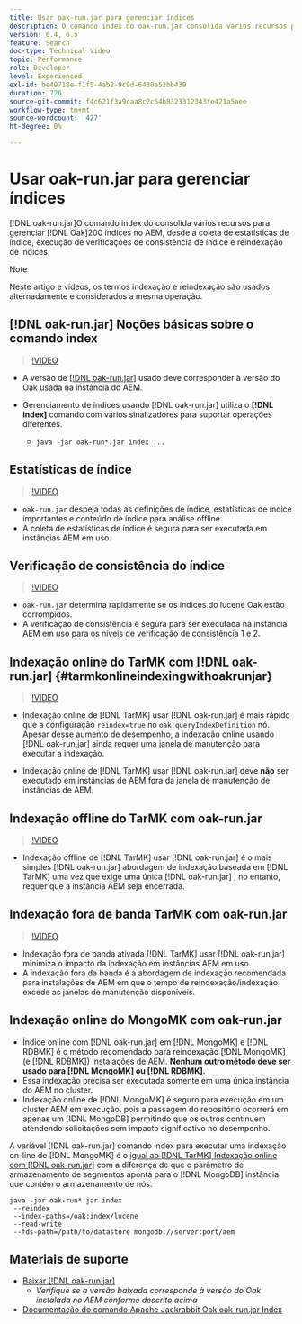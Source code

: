 ```yaml
---
title: Usar oak-run.jar para gerenciar índices
description: O comando index do oak-run.jar consolida vários recursos para gerenciar índices Oak no AEM, desde a coleta de estatísticas de índice, a execução de verificações de consistência de índice e a reindexação de índices.
version: 6.4, 6.5
feature: Search
doc-type: Technical Video
topic: Performance
role: Developer
level: Experienced
exl-id: be49718e-f1f5-4ab2-9c9d-6430a52bb439
duration: 726
source-git-commit: f4c621f3a9caa8c2c64b8323312343fe421a5aee
workflow-type: tm+mt
source-wordcount: '427'
ht-degree: 0%

---
```


# Usar oak-run.jar para gerenciar índices

[!DNL oak-run.jar]O comando index do consolida vários recursos para gerenciar [!DNL Oak]200 índices no AEM, desde a coleta de estatísticas de índice, execução de verificações de consistência de índice e reindexação de índices.

>[!NOTE]
>
>Neste artigo e vídeos, os termos indexação e reindexação são usados alternadamente e considerados a mesma operação.

## [!DNL oak-run.jar] Noções básicas sobre o comando index

>[!VIDEO](https://video.tv.adobe.com/v/21475?quality=12&learn=on)

* A versão de [[!DNL oak-run.jar]](https://repository.apache.org/service/local/artifact/maven/redirect?r=releases&amp;g=org.apache.jackrabbit&amp;a=oak-run&amp;v=1.8.0) usado deve corresponder à versão do Oak usada na instância do AEM.
* Gerenciamento de índices usando [!DNL oak-run.jar] utiliza o **[!DNL index]** comando com vários sinalizadores para suportar operações diferentes.

   * `java -jar oak-run*.jar index ...`

## Estatísticas de índice

>[!VIDEO](https://video.tv.adobe.com/v/21477?quality=12&learn=on)

* `oak-run.jar` despeja todas as definições de índice, estatísticas de índice importantes e conteúdo de índice para análise offline.
* A coleta de estatísticas de índice é segura para ser executada em instâncias AEM em uso.

## Verificação de consistência do índice

>[!VIDEO](https://video.tv.adobe.com/v/21476?quality=12&learn=on)

* `oak-run.jar` determina rapidamente se os índices do lucene Oak estão corrompidos.
* A verificação de consistência é segura para ser executada na instância AEM em uso para os níveis de verificação de consistência 1 e 2.

## Indexação online do TarMK com [!DNL oak-run.jar] {#tarmkonlineindexingwithoakrunjar}

>[!VIDEO](https://video.tv.adobe.com/v/21479?quality=12&learn=on)

* Indexação online de [!DNL TarMK] usar [!DNL oak-run.jar] é mais rápido que a configuração `reindex=true` no `oak:queryIndexDefinition` nó. Apesar desse aumento de desempenho, a indexação online usando [!DNL oak-run.jar] ainda requer uma janela de manutenção para executar a indexação.

* Indexação online de [!DNL TarMK] usar [!DNL oak-run.jar] deve **não** ser executado em instâncias de AEM fora da janela de manutenção de instâncias de AEM.

## Indexação offline do TarMK com oak-run.jar

>[!VIDEO](https://video.tv.adobe.com/v/21478?quality=12&learn=on)

* Indexação offline de [!DNL TarMK] usar [!DNL oak-run.jar] é o mais simples [!DNL oak-run.jar] abordagem de indexação baseada em [!DNL TarMK] uma vez que exige uma única [!DNL oak-run.jar] , no entanto, requer que a instância AEM seja encerrada.

## Indexação fora de banda TarMK com oak-run.jar

>[!VIDEO](https://video.tv.adobe.com/v/21480?quality=12&learn=on)

* Indexação fora de banda ativada [!DNL TarMK] usar [!DNL oak-run.jar] minimiza o impacto da indexação em instâncias AEM em uso.
* A indexação fora da banda é a abordagem de indexação recomendada para instalações de AEM em que o tempo de reindexação/indexação excede as janelas de manutenção disponíveis.

## Indexação online do MongoMK com oak-run.jar

* Índice online com [!DNL oak-run.jar] em [!DNL MongoMK] e [!DNL RDBMK] é o método recomendado para reindexação [!DNL MongoMK] (e [!DNL RDBMK]) Instalações de AEM. **Nenhum outro método deve ser usado para [!DNL MongoMK] ou [!DNL RDBMK].**
* Essa indexação precisa ser executada somente em uma única instância do AEM no cluster.
* Indexação online de [!DNL MongoMK] é seguro para execução em um cluster AEM em execução, pois a passagem do repositório ocorrerá em apenas um [!DNL MongoDB] permitindo que os outros continuem atendendo solicitações sem impacto significativo no desempenho.

A variável [!DNL oak-run.jar] comando index para executar uma indexação on-line de [!DNL MongoMK] é o [igual ao [!DNL TarMK] Indexação online com [!DNL oak-run.jar]](#tarmkonlineindexingwithoakrunjar) com a diferença de que o parâmetro de armazenamento de segmentos aponta para o [!DNL MongoDB] instância que contém o armazenamento de nós.

```
java -jar oak-run*.jar index
 --reindex
 --index-paths=/oak:index/lucene
 --read-write
 --fds-path=/path/to/datastore mongodb://server:port/aem
```

## Materiais de suporte

* [Baixar [!DNL oak-run.jar]](https://repository.apache.org/#nexus-search;gav~org.apache.jackrabbit~oak-run~~~~kw,versionexpand)
   * *Verifique se a versão baixada corresponde à versão do Oak instalada no AEM conforme descrito acima*
* [Documentação do comando Apache Jackrabbit Oak oak-run.jar Index](https://jackrabbit.apache.org/oak/docs/query/oak-run-indexing.html)
